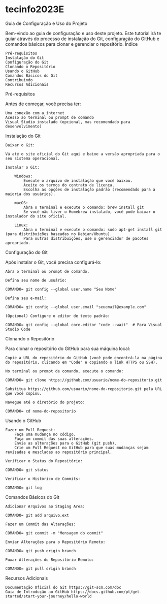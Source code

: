 # tecinfo2023E

Guia de Configuração e Uso do Projeto

Bem-vindo ao guia de configuração e uso deste projeto. Este tutorial irá te guiar através do processo de instalação do Git, configuração do GitHub e comandos básicos para clonar e gerenciar o repositório.
Índice

    Pré-requisitos
    Instalação do Git
    Configuração do Git
    Clonando o Repositório
    Usando o GitHub
    Comandos Básicos do Git
    Contribuindo
    Recursos Adicionais

Pré-requisitos

Antes de começar, você precisa ter:

    Uma conexão com a internet
    Acesso ao terminal ou prompt de comando
    Visual Studio instalado (opcional, mas recomendado para desenvolvimento)

Instalação do Git

    Baixar o Git:

    Vá até o site oficial do Git aqui e baixe a versão apropriada para o seu sistema operacional.

    Instalar o Git:

        Windows:
            Execute o arquivo de instalação que você baixou.
            Aceite os termos do contrato de licença.
            Escolha as opções de instalação padrão (recomendado para a maioria dos usuários).

        macOS:
            Abra o terminal e execute o comando: brew install git
            Se você não tiver o Homebrew instalado, você pode baixar o instalador do site oficial.

        Linux:
            Abra o terminal e execute o comando: sudo apt-get install git (para distribuições baseadas no Debian/Ubuntu).
            Para outras distribuições, use o gerenciador de pacotes apropriado.

Configuração do Git

Após instalar o Git, você precisa configurá-lo:

    Abra o terminal ou prompt de comando.

    Defina seu nome de usuário:

    COMANDO= git config --global user.name "Seu Nome"

    Defina seu e-mail:

    COMANDO= git config --global user.email "seuemail@example.com"

    (Opcional) Configure o editor de texto padrão:

    COMANDO= git config --global core.editor "code --wait"  # Para Visual Studio Code

Clonando o Repositório

Para clonar o repositório do GitHub para sua máquina local:

    Copie a URL do repositório do GitHub (você pode encontrá-la na página do repositório, clicando em "Code" e copiando o link HTTPS ou SSH).

    No terminal ou prompt de comando, execute o comando:

    COMANDO= git clone https://github.com/usuario/nome-do-repositorio.git

    Substitua https://github.com/usuario/nome-do-repositorio.git pela URL que você copiou.

    Navegue até o diretório do projeto:

    COMANDO= cd nome-do-repositorio

Usando o GitHub

    Fazer um Pull Request:
        Faça uma mudança no código.
        Faça um commit das suas alterações.
        Envie as alterações para o GitHub (git push).
        Crie um Pull Request no GitHub para que suas mudanças sejam revisadas e mescladas ao repositório principal.

    Verificar o Status do Repositório:

    COMANDO= git status

    Verificar o Histórico de Commits:

    COMANDO= git log

Comandos Básicos do Git

    Adicionar Arquivos ao Staging Area:

    COMANDO= git add arquivo.ext

    Fazer um Commit das Alterações:

    COMANDO= git commit -m "Mensagem do commit"

    Enviar Alterações para o Repositório Remoto:

    COMANDO= git push origin branch

    Puxar Alterações do Repositório Remoto:

    COMANDO= git pull origin branch


Recursos Adicionais

    Documentação Oficial do Git https://git-scm.com/doc
    Guia de Introdução ao GitHub https://docs.github.com/pt/get-started/start-your-journey/hello-world
    







